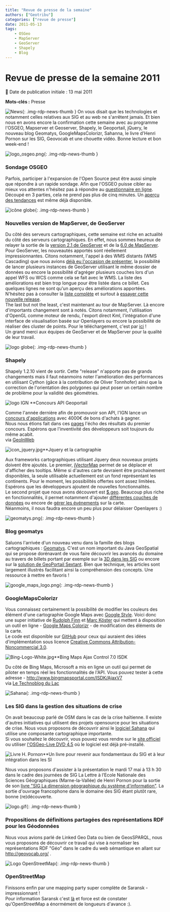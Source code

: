 ```yaml
---
title: "Revue de presse de la semaine"
authors: ["Geotribu"]
categories: ["revue de presse"]
date: 2011-05-13
tags:
    - OSGeo
    - MapServer
    - GeoServer
    - Shapely
    - Blog
---
```


# Revue de presse de la semaine 2011

:calendar: Date de publication initiale : 13 mai 2011

**Mots-clés :** Presse

![News](https://cdn.geotribu.fr/img/internal/icons-rdp-news/news.png "Icône news générique"){: .img-rdp-news-thumb }
 On vous disait que les technologies et notamment celles relatives aux SIG et au web ne s'arrêtent jamais. Et bien nous en avons encore la confirmation cette semaine avec au programme l'OSGEO, Mapserver et Geoserver, Shapely, le Geoportail, jQuery, le nouveau blog Geomatys, GoogleMapsColorizr, Sahanna, le livre d'Henri Pornon sur les SIG, Geovocab et une chouette vidéo. Bonne lecture et bon week-end !

 ![logo_osgeo.png](https://cdn.geotribu.fr/img/logos-icones/entreprises_association/osgeo.png){: .img-rdp-news-thumb }

### Sondage OSGEO

 Parfois, participer à l'expansion de l'Open Source peut être aussi simple que répondre à un rapide sondage. Afin que l'OSGEO puisse cibler au mieux vos attentes n'hésitez pas à répondre au [questionnaire en ligne](http://www.surveymonkey.com/s/DS7PDYG). Découpé en 3 parties, cela ne prend pas plus de cinq minutes. Un [aperçu des tendances](http://www.osgeo.org/tyler/2011/osgeo-survey-graph2) est même déjà disponible.

 ![icône globe](https://cdn.geotribu.fr/img/internal/icons-rdp-news/world.png){: .img-rdp-news-thumb }

### Nouvelles version de MapServer, de GeoServer

 Du côté des serveurs cartographiques, cette semaine est riche en actualité du côté des serveurs cartographiques. En effet, nous sommes heureux de relayer la sortie de la [version 2.1 de GeoServer](http://blog.geoserver.org/2011/05/12/geoserver-2-1/) et de la [6.0 de MapServer](http://mapserver.org/development/announce/6-0.html#announce-6-0).  
 Pour GeoServer, les nouveautés apportés sont réellement impressionnantes. Citons notamment, l'appel à des WMS distants (WMS Cascading) que nous avions [déjà eu l'occasion de présenter](http://www.geotribu.net/node/321), la possibilité de lancer plusieurs instances de GeoServer utilisant le même dossier de données ou encore la possibilité d'agréger plusieurs couches lors d'un appel WFS ou WCS comme cela se fait avec le WMS. La liste des améliorations est bien trop longue pour être listée dans ce billet. Ces quelques lignes ne sont qu'un aperçu des améliorations apportées. N'hésitez pas à consulter la [liste complète](http://blog.geoserver.org/2011/05/12/geoserver-2-1/) et surtout à [essayer cette nouvelle release](http://geoserver.org/display/GEOS/GeoServer+2.1.0).  
 The last but not the least, c'est maintenant au tour de MapServer. Là encore d'importants changement sont à notés. Citons notamment, l'utilisation d'OpenGL comme moteur de rendu, l'export direct Kml, l'intégration d'une interface de visualisation basée sur Openlayers ou encore la possibilité de réaliser des cluster de points. Pour le téléchargement, c'est par [ici](http://mapserver.org/download.html) !  
 Un grand merci aux équipes de GeoServer et de MapServer pour la qualité de leur travail.

 ![logo globe](https://cdn.geotribu.fr/img/internal/icons-rdp-news/world.png "Icône de globe"){: .img-rdp-news-thumb }

### Shapely

 Shapely 1.2.10 vient de sortir. Cette "release" n'apporte pas de grands changements mais il faut néanmoins noter l'amélioration des performances en utilisant Cython (gâce à la contribution de Oliver Tonnhofer) ainsi que la correction de l'orientation des polygones qui peut poser un certain nombre de problème pour la validité des géométries.

 ![logo IGN](https://cdn.geotribu.fr/img/logos-icones/entreprises_association/ign.png "IGN")
**Concours API Geoportail

 Comme l'année dernière afin de promouvoir son API, l'IGN lance un [concours d'applications](http://concours-api.ign.fr/participez.html) avec 4000€ de bons d'achats à gagner.  
 Nous nous étions fait dans ces [pages](http://geotribu.net/node/305) l'écho des résultats du premier concours. Espérons que l'inventivité des développeurs soit toujours du même acabit.  
 via [GeoInWeb](http://www.geoinweb.com/2011/05/07/concours-api-geoportail-2011/)

 ![icon_jquery.jpg](https://cdn.geotribu.fr/img/logos-icones/programmation/jquery.png)**Jquery et la cartographie

 Aux frameworks cartographiques utilisant Jquery deux nouveaux projets doivent être ajoutés. Le premier, [jVectorMap](http://jvectormap.owl-hollow.net/) permet de se déplacer et d'afficher des tooltips. Même si d'autres carte devraient être prochainement disponibles, la seule utilisable actuellement est un fond représentant les continents. Pour le moment, les possibilités offertes sont assez limitées. Espérons que les développeurs ajoutent de nouvelles fonctionnalités.  
 Le second projet que nous avons découvert est [$.geo](http://host.appgeo.com/libs/geo/test/). Beaucoup plus riche en fonctionnalités, il permet notamment d'ajouter [différentes couches de données](http://host.appgeo.com/libs/geo/test/examples/tilingScheme.html?initService=newjersey) ou encore de [gérer les événements](http://host.appgeo.com/libs/geo/test/examples/events.html) sur la carte.  
 Néanmoins, il nous faudra encore un peu plus pour délaisser Openlayers :)

 ![geomatys.png](http://www.geotribu.net/sites/default/files/Tuto/img/Blog/divers/geomatys.png){: .img-rdp-news-thumb }

### Blog geomatys

 Saluons l'arrivée d'un nouveau venu dans la famille des blogs cartographiques : [Geomatys](http://www.geomatys.com/fr/blog). C'est un nom important du Java GeoSpatial qui se propose dorénavant de vous faire découvrir les avancés du domaine au travers de billets portant par exemple sur la [3D dans les SIG](http://www.geomatys.com/fr/blog/-/blogs/de-nouvelles-problematiques-pour-la-geometrie-3d-dans-les-sig?_33_redirect=http%3A%2F%2Fwww.geomatys.com%2Ffr%2Fblog%3Fp_p_id%3D33%26p_p_lifecycle%3D0%26p_p_state%3Dnormal%26p_p_mode%3Dview%26p_p_col_id%3Dcolumn-1%26p_p_col_count%3D1) ou encore sur la [solution de GeoPortail Sextant](http://www.geomatys.com/fr/blog/-/blogs/sextant-une-solution-de-geoportail-jee-interoperable?_33_redirect=http%3A%2F%2Fwww.geomatys.com%2Ffr%2Fblog%3Fp_p_id%3D33%26p_p_lifecycle%3D0%26p_p_state%3Dnormal%26p_p_mode%3Dview%26p_p_col_id%3Dcolumn-1%26p_p_col_count%3D1). Bien que technique, les articles sont largement illustrés facilitant ainsi la compréhension des concepts. Une ressource à mettre en favoris !

 ![google_maps_logo.png](https://cdn.geotribu.fr/img/logos-icones/entreprises_association/google/google_maps.png){: .img-rdp-news-thumb }

### GoogleMapsColorizr

 Vous connaissez certainement la possibilité de modifier les couleurs des élément d'une cartographie Google Maps avec [Google Style](http://code.google.com/apis/maps/documentation/javascript/reference.html#MapTypeStyle). Voici donc une super initiative de [Rudolph Finn](http://finnrudolph.de/) et [Marc Köster](http://stadtwerk.org/) qui mettent à disposition un outil en ligne - [Google Maps Colorizr](http://googlemapscolorizr.stadtwerk.org/) - de modification des éléments de la carte.  
 Le code est disponible sur [GitHub](https://github.com/stadtwerk/GoogleMapsColorizr) pour ceux qui auraient des idées d'implémentation sous licence [Creative Commons Attribution-Noncommercial 3.0](http://creativecommons.org/licenses/by-nc/3.0/).

 ![Bing-Logo-White.jpg](http://geotribu.net/sites/default/files/Tuto/img/Blog/Bing-Logo-White.jpg)**Bing Maps Ajax Control 7.0 ISDK

 Du côté de Bing Maps, Microsoft a mis en ligne un outil qui permet de piloter en temps réel les fonctionnalités de l'API. Vous pouvez tester à cette adresse - <http://www.bingmapsportal.com/ISDK/AjaxV7>  
 via [Le Technoblog du Lac](http://lac-conakry.blogspot.com/2011/05/bing-maps-ajax-control-70-interactive.html)

 ![Sahana](https://cdn.geotribu.fr/img/Blog/sahanalogo.png){: .img-rdp-news-thumb }

### Les SIG dans la gestion des situations de crise

 On avait beaucoup parlé de OSM dans le cas de la crise haïtienne. Il existe d'autres initiatives qui utilisent des projets opensource pour les situations de crise. Nous vous proposons de découvrir ainsi le [logiciel Sahana](https://www.slideshare.net/SahanaFOSS/sahana-brief-042310narrated?src=related_normal&rel=4949267) qui utilise une composante cartographique importante.  
 Si vous souhaitez le découvrir, vous pouvez vous rendre sur le [site officiel](http://sahanafoundation.org/) ou utiliser [l'OSGeo-Live DVD 4.5](http://live.osgeo.org) où le logiciel est déjà pré-installé.

 ![Livre H. Pornon](https://cdn.geotribu.fr/img/Blog/sig_dim_geogr_syst_info.jpg)**Un livre pour revenir aux fondamentaux du SIG et à leur intégration dans les SI

 Nous vous proposons d'assister à la présentation le mardi 17 mai à 13 h 30 dans le cadre des journées de SIG La Lettre à l’Ecole Nationale des Sciences Géographiques (Marne-la-Vallée) de Henri Pornon pour la sortie de son [livre "SIG La dimension géographique du système d'information"](http://henripornon.wordpress.com/2011/04/18/louvrage-est-disponible/). La sortie d'ouvrage francophone dans le domaine des SIG étant plutôt rare, bonne (re)découverte.

 ![logo.gif](https://cdn.geotribu.fr/img/Blog/linked_data_rdf.png){: .img-rdp-news-thumb }

### Propositions de définitions partagées des représentations RDF pour les Géodonnées

 Nous vous avions parlé de Linked Geo Data ou bien de GeosSPARQL, nous vous proposons de découvrir ce travail qui vise à normaliser les représentations RDF "Géo" dans le cadre du web sémantique en allant sur <http://geovocab.org/> .

 ![Logo OpenStreetMap](https://cdn.geotribu.fr/img/logos-icones/OpenStreetMap/Openstreetmap.png){: .img-rdp-news-thumb }

### OpenStreetMap

 Finissons enfin par une mapping party super complète de Saransk - impressionnant !  
 Pour information Saransk c'est [là](http://www.geotribu.net/applications/baselayers/index.php?zoom=12&lon=45.1749&lat=54.1838&l1=mapnik&l2=bingnormal&l3=googlenormal&l4=yahoonormal) et force est de constater qu'OpenStreetMap a énormément de longueurs d'avance :).
